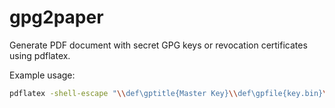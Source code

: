 # gpg2paper
Generate PDF document with secret GPG keys or revocation certificates using pdflatex.

Example usage:

```bash
pdflatex -shell-escape "\\def\gptitle{Master Key}\\def\gpfile{key.bin}\\include{gpg2paper}"
```
